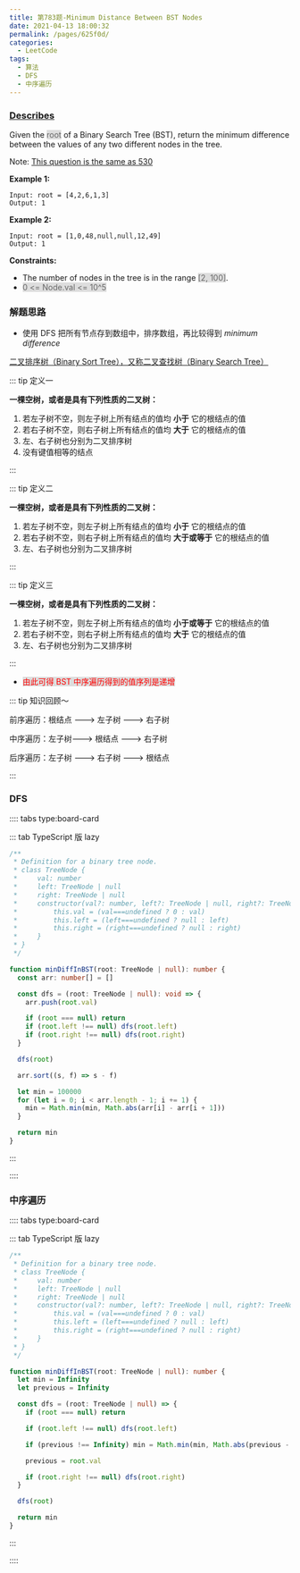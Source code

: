 ```yaml
---
title: 第783题-Minimum Distance Between BST Nodes
date: 2021-04-13 18:00:32
permalink: /pages/625f0d/
categories:
  - LeetCode
tags:
  - 算法
  - DFS
  - 中序遍历
---
```


### [Describes](https://leetcode-cn.com/problems/minimum-distance-between-bst-nodes/)

Given the <span style="background: #ddd; color: #666;">root</span> of a Binary Search Tree (BST), return the minimum difference between the values of any two different nodes in the tree.

Note: [This question is the same as 530](https://leetcode.com/problems/minimum-absolute-difference-in-bst/)

<!-- more -->

**Example 1:**

```
Input: root = [4,2,6,1,3]
Output: 1
```

**Example 2:**

```
Input: root = [1,0,48,null,null,12,49]
Output: 1
```

**Constraints:**

- The number of nodes in the tree is in the range <span style="background: #ddd; color: #666;">[2, 100]</span>.
- <span style="background: #ddd; color: #666;">0 <= Node.val <= 10^5</span>

### 解题思路

- 使用 DFS 把所有节点存到数组中，排序数组，再比较得到 _minimum difference_

[二叉排序树（Binary Sort Tree），又称二叉查找树（Binary Search Tree）](https://baike.baidu.com/item/%E4%BA%8C%E5%8F%89%E6%8E%92%E5%BA%8F%E6%A0%91?fr=aladdin)

::: tip 定义一

**一棵空树，或者是具有下列性质的二叉树：**

1. 若左子树不空，则左子树上所有结点的值均 **小于** 它的根结点的值
2. 若右子树不空，则右子树上所有结点的值均 **大于** 它的根结点的值
3. 左、右子树也分别为二叉排序树
4. 没有键值相等的结点

:::

::: tip 定义二

**一棵空树，或者是具有下列性质的二叉树：**

1. 若左子树不空，则左子树上所有结点的值均 **小于** 它的根结点的值
2. 若右子树不空，则右子树上所有结点的值均 **大于或等于** 它的根结点的值
3. 左、右子树也分别为二叉排序树

:::

::: tip 定义三

**一棵空树，或者是具有下列性质的二叉树：**

1. 若左子树不空，则左子树上所有结点的值均 **小于或等于** 它的根结点的值
2. 若右子树不空，则右子树上所有结点的值均 **大于** 它的根结点的值
3. 左、右子树也分别为二叉排序树

:::

- <span style="background: #ddd; color: red;">由此可得 BST 中序遍历得到的值序列是递增</span>

::: tip 知识回顾～

前序遍历：根结点 ---> 左子树 ---> 右子树

中序遍历：左子树---> 根结点 ---> 右子树

后序遍历：左子树 ---> 右子树 ---> 根结点

:::

### DFS

:::: tabs type:board-card

::: tab TypeScript 版 lazy

```TypeScript
/**
 * Definition for a binary tree node.
 * class TreeNode {
 *     val: number
 *     left: TreeNode | null
 *     right: TreeNode | null
 *     constructor(val?: number, left?: TreeNode | null, right?: TreeNode | null) {
 *         this.val = (val===undefined ? 0 : val)
 *         this.left = (left===undefined ? null : left)
 *         this.right = (right===undefined ? null : right)
 *     }
 * }
 */

function minDiffInBST(root: TreeNode | null): number {
  const arr: number[] = []

  const dfs = (root: TreeNode | null): void => {
    arr.push(root.val)

    if (root === null) return
    if (root.left !== null) dfs(root.left)
    if (root.right !== null) dfs(root.right)
  }

  dfs(root)

  arr.sort((s, f) => s - f)

  let min = 100000
  for (let i = 0; i < arr.length - 1; i += 1) {
    min = Math.min(min, Math.abs(arr[i] - arr[i + 1]))
  }

  return min
}
```

:::

::::

### 中序遍历

:::: tabs type:board-card

::: tab TypeScript 版 lazy

```TypeScript
/**
 * Definition for a binary tree node.
 * class TreeNode {
 *     val: number
 *     left: TreeNode | null
 *     right: TreeNode | null
 *     constructor(val?: number, left?: TreeNode | null, right?: TreeNode | null) {
 *         this.val = (val===undefined ? 0 : val)
 *         this.left = (left===undefined ? null : left)
 *         this.right = (right===undefined ? null : right)
 *     }
 * }
 */

function minDiffInBST(root: TreeNode | null): number {
  let min = Infinity
  let previous = Infinity

  const dfs = (root: TreeNode | null) => {
    if (root === null) return

    if (root.left !== null) dfs(root.left)

    if (previous !== Infinity) min = Math.min(min, Math.abs(previous - root.val))

    previous = root.val

    if (root.right !== null) dfs(root.right)
  }

  dfs(root)

  return min
}
```

:::

::::
